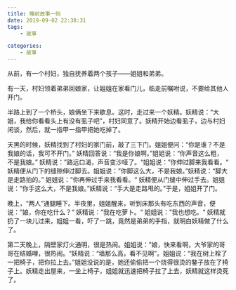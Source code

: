 ```yaml
---
title: 睡前故事一则
date: 2019-09-02 22:38:31
tags:
    - 故事

categories:
    - 故事
---
```


从前，有一个村妇，独自抚养着两个孩子——姐姐和弟弟。

有一天，村妇领着弟弟回娘家，让姐姐在家看门儿，临走前嘱咐说，不要给其他人开门。

半路上到了一个桥头，娘俩坐下来歇息。这时，走过来一个妖精。妖精说：“大姐，我给你看看头上有没有虱子吧”，村妇同意了。妖精开始边看虱子，边与村妇闲谈，然后，就一指甲一指甲把她吃掉了。

天黑的时候，妖精找到了村妇的家门前，敲了三下门。姐姐便问：“你是谁？不是我娘的话，我可不开门。” 妖精回答说：“我是你娘啊。”姐姐说：“你声音这么粗，不是我娘。” 妖精说：”路远口渴，声音变沙哑了。“姐姐说：”你伸过脚来我看看。“ 妖精便从门下的缝隙伸过脚去。姐姐说：”你脚这么大，不是我娘。”妖精说：“脚大是走路拍的。” 姐姐说：”你再伸过手来我看看。“ 妖精便从门缝中伸过手去。姐姐说：”你手这么大，不是我娘。”妖精说：“手大是走路甩的。”于是，姐姐开了门。

晚上，“两人”通腿睡下。半夜里，姐姐醒来，听到床那头有吃东西的声音，便说：”娘，你在吃什么？“ 妖精说：”我在吃萝卜。“ 姐姐说：”我也想吃。“ 妖精就扔了一块儿过来，姐姐一看，吓了一跳，竟然是弟弟的手指，就明白妖精做了什么了。

第二天晚上，隔壁家灯火通明，很是热闹。姐姐说：”娘，快来看啊，大爷家的哥哥在结婚哩，很热闹。“妖精说：“墙那么高，看不见啊”。姐姐说：“我在树上栓了一把椅子，把你拉上去。”姐姐没说的是，她还偷偷把一个烧得很烫的鏊子放在了椅子上。妖精走出屋来，一坐上椅子，姐姐就迅速把椅子拉了上去，妖精就这样烫死了。


